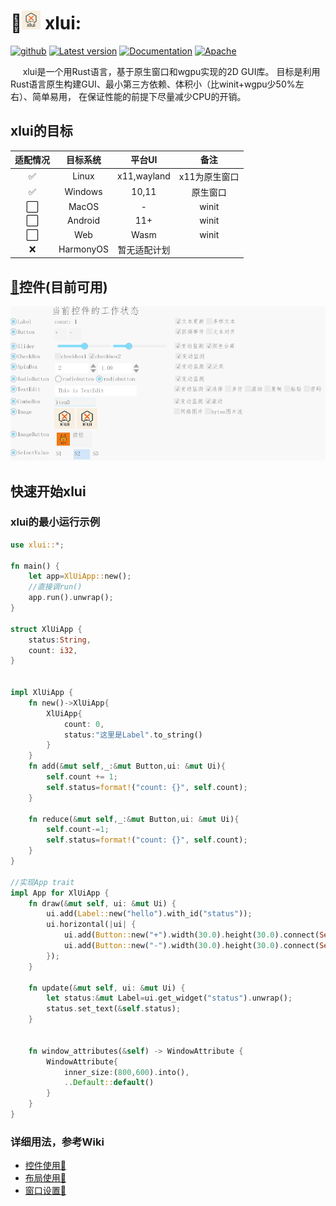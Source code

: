 # 🚀<img alt="logo" height="30" src="res/img/logo/logo_96.png" width="30"/> xlui:

[<img alt="github" src="https://img.shields.io/badge/github-xllgl2017/xlui-8da0cb?logo=github" height="20">](https://github.com/xllgl2017/xlui)
[![Latest version](https://img.shields.io/crates/v/xlui.svg)](https://crates.io/crates/xlui)
[![Documentation](https://docs.rs/xlui/badge.svg)](https://docs.rs/xlui)
[![Apache](https://img.shields.io/badge/license-Apache-blue.svg)](https://github.com/xllgl2017/xlui/blob/main/LICENSE-APACHE)

&nbsp;&nbsp;&nbsp;&nbsp; xlui是一个用Rust语言，基于原生窗口和wgpu实现的2D GUI库。
目标是利用Rust语言原生构建GUI、最小第三方依赖、体积小（比winit+wgpu少50%左右）、简单易用， 在保证性能的前提下尽量减少CPU的开销。

## xlui的目标

| 适配情况 |   目标系统    |    平台UI     |    备注    |
|:----:|:---------:|:-----------:|:--------:|
|  ✅   |   Linux   | x11,wayland | x11为原生窗口 |
|  ✅   |  Windows  |    10,11    |   原生窗口   |
|  ⬜️  |   MacOS   |      -      |  winit   |
|  ⬜️  |  Android  |     11+     |  winit   |
|  ⬜️  |    Web    |    Wasm     |  winit   |
|  ❌   | HarmonyOS |   暂无适配计划    |          |

## [🎯](https://github.com/xllgl2017/xlui/wiki/%E5%B8%83%E5%B1%80)控件(目前可用)

![控件状态](/res/img/doc/img_1.png)

## 快速开始xlui

### xlui的最小运行示例

```rust
use xlui::*;

fn main() {
    let app=XlUiApp::new();
    //直接调run()
    app.run().unwrap();
}

struct XlUiApp {
    status:String,
    count: i32,
}


impl XlUiApp {
    fn new()->XlUiApp{
        XlUiApp{
            count: 0,
            status:"这里是Label".to_string()
        }
    }
    fn add(&mut self,_:&mut Button,ui: &mut Ui){
        self.count += 1;
        self.status=format!("count: {}", self.count);
    }

    fn reduce(&mut self,_:&mut Button,ui: &mut Ui){
        self.count-=1;
        self.status=format!("count: {}", self.count);
    }
}

//实现App trait
impl App for XlUiApp {
    fn draw(&mut self, ui: &mut Ui) {
        ui.add(Label::new("hello").with_id("status"));
        ui.horizontal(|ui| {
            ui.add(Button::new("+").width(30.0).height(30.0).connect(Self::add));
            ui.add(Button::new("-").width(30.0).height(30.0).connect(Self::reduce));
        });
    }

    fn update(&mut self, ui: &mut Ui) {
        let status:&mut Label=ui.get_widget("status").unwrap();
        status.set_text(&self.status);
    }


    fn window_attributes(&self) -> WindowAttribute {
        WindowAttribute{
            inner_size:(800,600).into(),
            ..Default::default()
        }
    }
}

```

### 详细用法，参考Wiki

* [控件使用🦖](https://github.com/xllgl2017/xlui/wiki/%E6%8E%A7%E4%BB%B6)
* [布局使用🦖](https://github.com/xllgl2017/xlui/wiki/%E5%B8%83%E5%B1%80)
* [窗口设置🦖](https://github.com/xllgl2017/xlui/wiki/%E7%AA%97%E5%8F%A3)

[//]:  # (❌⬜️)

